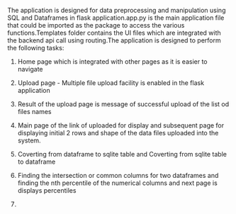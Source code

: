 
The application is designed for data preprocessing and manipulation using SQL and Dataframes in flask application.app.py is the main application file that could be imported as the package to access the various functions.Templates folder contains the UI files which are integrated with the backend api call using routing.The application is designed to perform the following tasks:
1. Home page which is integrated with other pages as it is easier to navigate
2. Upload page - Multiple file upload facility is enabled in the flask application
3. Result of the upload page is message of successful upload of the list od files names
4. Main page of the link of uploaded for display and subsequent page for displaying initial 2 rows and shape of the data files uploaded into the system.
6. Coverting from dataframe to sqlite table and Coverting from sqlite table to dataframe
7. Finding the intersection or common columns for two dataframes and finding the nth percentile of the numerical columns and next page is displays percentiles


8.
